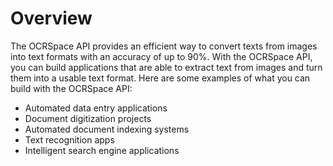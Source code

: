 # Overview

The OCRSpace API provides an efficient way to convert texts from images into
text formats with an accuracy of up to 90%. With the OCRSpace API, you can
build applications that are able to extract text from images and turn them into
a usable text format. Here are some examples of what you can build with the
OCRSpace API:

- Automated data entry applications
- Document digitization projects
- Automated document indexing systems
- Text recognition apps
- Intelligent search engine applications
